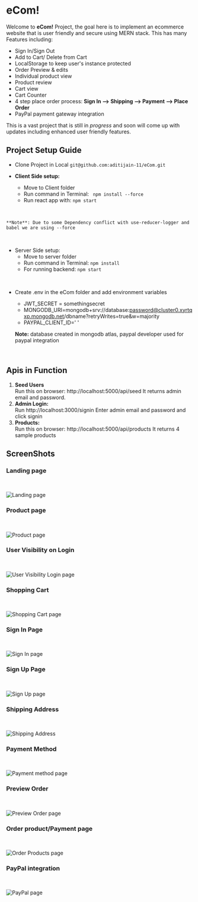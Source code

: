 # eCom!

Welcome to **eCom!** Project, the goal here is to implement an ecommerce website that is user friendly and secure using MERN stack.
This has many Features including:

- Sign In/Sign Out
- Add to Cart/ Delete from Cart
- LocalStorage to keep user's instance protected
- Order Preview & edits
- Individual product view
- Product review
- Cart view
- Cart Counter
- 4 step place order process: **Sign In --> Shipping --> Payment --> Place Order**
- PayPal payment gateway integration

This is a vast project that is still in _progress_ and soon will come up with updates including enhanced user friendly features.

## **Project Setup Guide**

- Clone Project in Local `git@github.com:aditijain-11/eCom.git`

- **Client Side setup:**

  - Move to Client folder
  - Run command in Terminal: ` npm install --force`
  - Run react app with: `npm start`

<br>

    **Note**: Due to some Dependency conflict with use-reducer-logger and babel we are using --force

<br>

- Server Side setup:
  - Move to server folder
  - Run command in Terminal: `npm install`
  - For running backend: `npm start`

<br>

- Create .env in the eCom folder and add environment variables

  - JWT_SECRET = somethingsecret
  - MONGODB_URI=mongodb+srv://database:password@cluster0.xyrtqxp.mongodb.net/dbname?retryWrites=true&w=majority
  - PAYPAL_CLIENT_ID=' '

  **Note:** database created in mongodb atlas, paypal developer used for paypal integration

    <br>

## Apis in Function

1. **Seed Users** <br>
   Run this on browser: http://localhost:5000/api/seed
   It returns admin email and password.
2. **Admin Login:** <br>
   Run http://localhost:3000/signin
   Enter admin email and password and click signin
3. **Products:** <br>
   Run this on browser: http://localhost:5000/api/products
   It returns 4 sample products

## ScreenShots

### Landing page

<br>

![Landing page](/images/image.jpg)

### Product page

<br>

![Product page](/images/image-1.jpg)

### User Visibility on Login

<br>

![User Visibility Login page](/images/image-10.jpg)

### Shopping Cart

<br>

![Shopping Cart page](/images/image-2.jpg)

### Sign In Page

<br>

![Sign In page](/images/image-3.jpg)

### Sign Up Page

<br>

![Sign Up page](/images/image-4.jpg)

### Shipping Address

<br>

![Shipping Address](/images/image-5.jpg)

### Payment Method

<br>

![Payment method page](/images/image-6.jpg)

### Preview Order

<br>

![Preview Order page](/images/imagepreview.jpg)

### Order product/Payment page

<br>

![Order Products page](/images/image-8.jpg)

### PayPal integration

<br>

![PayPal page](/images/image-9.jpg)
